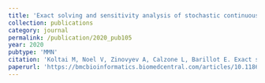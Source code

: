 ```yaml
---
title: 'Exact solving and sensitivity analysis of stochastic continuous time Boolean models'
collection: publications
category: journal
permalink: /publication/2020_pub105
year: 2020
pubtype: 'MMN'
citation: 'Koltai M, Noel V, Zinovyev A, Calzone L, Barillot E. Exact solving and sensitivity analysis of stochastic continuous time Boolean models. BMC Bioinformatics. 2020. 21(1):241.'
paperurl: 'https://bmcbioinformatics.biomedcentral.com/articles/10.1186/s12859-020-03548-9'
---
```


